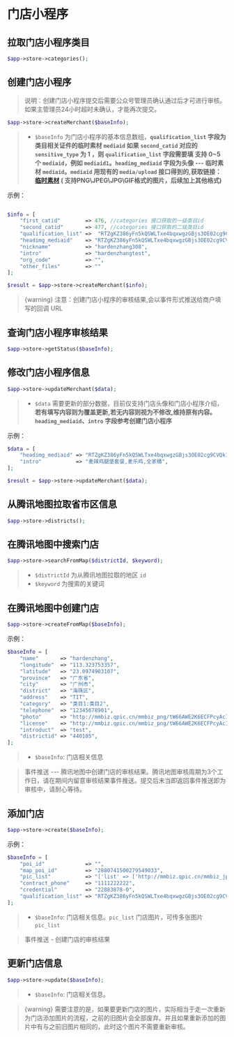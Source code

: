 # 门店小程序

## 拉取门店小程序类目

```php
$app->store->categories();
```

## 创建门店小程序

> 说明：创建门店小程序提交后需要公众号管理员确认通过后才可进行审核。如果主管理员24小时超时未确认，才能再次提交。

```php
$app->store->createMerchant($baseInfo);
```

>  - `$baseInfo` 为门店小程序的基本信息数组，**`qualification_list` 字段为类目相关证件的临时素材 `mediaid` 如果 `second_catid` 对应的 `sensitive_type` 为 1 ，则 `qualification_list` 字段需要填 支持 0~5 个 `mediaid`，例如 `mediaid1`。`headimg_mediaid` 字段为头像 --- 临时素材 `mediaid`。`mediaid` 用现有的 `media/upload` 接口得到的,获取链接： [临时素材](media) ( 支持PNG\JPEG\JPG\GIF格式的图片，后续加上其他格式)**

示例：

```php

$info = [
    "first_catid"        => 476, //categories 接口获取的一级类目id
    "second_catid"       => 477, //categories 接口获取的二级类目id
    "qualification_list" =>  "RTZgKZ386yFn5kQSWLTxe4bqxwgzGBjs3OE02cg9CVQk1wRVE3c8fjUFX7jvpi-P",
    "headimg_mediaid"    => "RTZgKZ386yFn5kQSWLTxe4bqxwgzGBjs3OE02cg9CVQk1wRVE3c8fjUFX7jvpi-P",
    "nickname"           => "hardenzhang308",
    "intro"              => "hardenzhangtest",
    "org_code"           => "",
    "other_files"        => ""
];

$result = $app->store->createMerchant($info);
```

> {warning} 注意：创建门店小程序的审核结果,会以事件形式推送给商户填写的回调 URL

## 查询门店小程序审核结果

```php
$app->store->getStatus($baseInfo);
```

## 修改门店小程序信息

```php
$app->store->updateMerchant($data);
```

>  - `$data` 需要更新的部分数据，目前仅支持门店头像和门店小程序介绍，**若有填写内容则为覆盖更新,若无内容则视为不修改,维持原有内容。`headimg_mediaid`、`intro` 字段参考创建门店小程序**

示例：

```php
$data = [
    "headimg_mediaid" => "RTZgKZ386yFn5kQSWLTxe4bqxwgzGBjs3OE02cg9CVQk1wRVE3c8fjUFX7jvpi-P",
    "intro"           => "麦辣鸡腿堡套餐,麦乐鸡,全家桶",
];

$result = $app->store->updateMerchant($data);
```

## 从腾讯地图拉取省市区信息

```php
$app->store->districts();
```

## 在腾讯地图中搜索门店

```php
$app->store->searchFromMap($districtId, $keyword);
```
>  - `$districtId` 为从腾讯地图拉取的地区 `id`
>  - `$keyword` 为搜索的关键词

## 在腾讯地图中创建门店

```php
$app->store->createFromMap($baseInfo);
```

示例：

```php
$baseInfo = [
    "name"       => "hardenzhang",
    "longitude"  => "113.323753357",
    "latitude"   => "23.0974903107",
    "province"   => "广东省",
    "city"       => "广州市",
    "district"   => "海珠区",
    "address"    => "TIT",
    "category"   => "类目1:类目2",
    "telephone"  => "12345678901",
    "photo"      => "http://mmbiz.qpic.cn/mmbiz_png/tW66AWE2K6ECFPcyAcIZTG8RlcR0sAqBibOm8gao5xOoLfIic9ZJ6MADAktGPxZI7MZLcadZUT36b14NJ2cHRHA/0?wx_fmt=png",
    "license"    => "http://mmbiz.qpic.cn/mmbiz_png/tW66AWE2K6ECFPcyAcIZTG8RlcR0sAqBibOm8gao5xOoLfIic9ZJ6MADAktGPxZI7MZLcadZUT36b14NJ2cHRHA/0?wx_fmt=png",
    "introduct"  => "test",
    "districtid" => "440105",
];
```

>  - `$baseInfo`: 门店相关信息

> 事件推送 --- 腾讯地图中创建门店的审核结果。腾讯地图审核周期为3个工作日，请在期间内留意审核结果事件推送。提交后未当即返回事件推送即为审核中，请耐心等待。

## 添加门店

```php
$app->store->create($baseInfo);
```

示例：

```php
$baseInfo = [
    "poi_id"             => "",
    "map_poi_id"         => "2880741500279549033",
    "pic_list"           => "['list' => ['http://mmbiz.qpic.cn/mmbiz_jpg/tW66AWvE2K4EJxIYOVpiaGOkfg0iayibiaP2xHOChvbmKQD5uh8ymibbEKlTTPmjTdQ8ia43sULLeG1pT2psOfPic4kTw/0?wx_fmt=jpeg']]",
    "contract_phone"     => "1111222222",
    "credential"         => "22883878-0",
    "qualification_list" => "RTZgKZ386yFn5kQSWLTxe4bqxwgzGBjs3OE02cg9CVQk1wRVE3c8fjUFX7jvpi-P"
];
```

>  - `$baseInfo`: 门店相关信息。`pic_list` 门店图片，可传多张图片 `pic_list`

> 事件推送 - 创建门店的审核结果

## 更新门店信息

```php
$app->store->update($baseInfo);
```

>  - `$baseInfo`: 门店相关信息。

> {warning} 需要注意的是，如果要更新门店的图片，实际相当于走一次重新为门店添加图片的流程，之前的旧图片会全部废弃。并且如果重新添加的图片中有与之前旧图片相同的，此时这个图片不需要重新审核。
